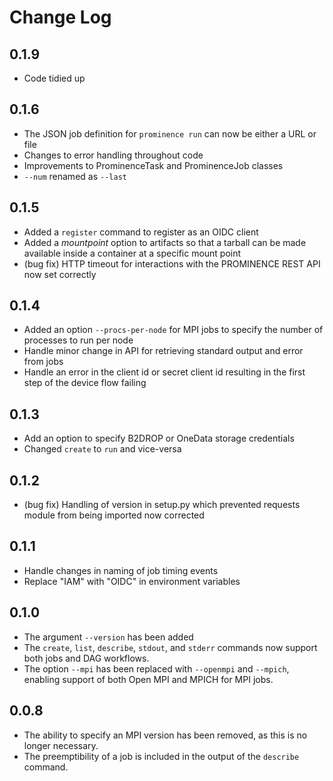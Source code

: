 # Change Log

## 0.1.9
* Code tidied up

## 0.1.6

* The JSON job definition for `prominence run` can now be either a URL or file
* Changes to error handling throughout code
* Improvements to ProminenceTask and ProminenceJob classes
* `--num` renamed as `--last`

## 0.1.5 

* Added a `register` command to register as an OIDC client
* Added a *mountpoint* option to artifacts so that a tarball can be made available inside a container at a specific mount point
* (bug fix) HTTP timeout for interactions with the PROMINENCE REST API now set correctly

## 0.1.4

* Added an option `--procs-per-node` for MPI jobs to specify the number of processes to run per node
* Handle minor change in API for retrieving standard output and error from jobs
* Handle an error in the client id or secret client id resulting in the first step of the device flow failing

## 0.1.3

* Add an option to specify B2DROP or OneData storage credentials
* Changed `create` to `run` and vice-versa

## 0.1.2

* (bug fix) Handling of version in setup.py which prevented requests module from being imported now corrected

## 0.1.1

* Handle changes in naming of job timing events
* Replace "IAM" with "OIDC" in environment variables

## 0.1.0

* The argument `--version` has been added
* The `create`, `list`, `describe`, `stdout`, and `stderr` commands now support both jobs and DAG workflows.
* The option `--mpi` has been replaced with `--openmpi` and `--mpich`, enabling support of both Open MPI and MPICH for MPI jobs.

## 0.0.8

* The ability to specify an MPI version has been removed, as this is no longer necessary.
* The preemptibility of a job is included in the output of the `describe` command.
